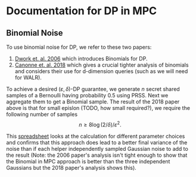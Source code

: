 # Documentation for DP in MPC

## Binomial Noise
To use binomial noise for DP, we refer to these two papers:
1. [Dwork et. al. 2006](https://www.iacr.org/archive/eurocrypt2006/40040493/40040493.pdf) which introduces Binomials for DP.
2. [Canonne et. al. 2018](https://arxiv.org/pdf/1805.10559.pdf) which gives a crucial tighter analysis of binomials and considers their use for d-dimension queries (such as we will need for WALR).

To achieve a desired $(\varepsilon, \delta)$-DP guarantee, we generate $n$ secret shared samples of a Bernoulli having probability $0.5$ using PRSS.  Next we aggregate them to get a Binomial sample. The result of the 2018 paper above is that for small epislon (TODO, how small required?), we require the following number of samples
$$ n \geq 8 \log(2/\delta) /\varepsilon^2.$$

This [spreadsheet](https://docs.google.com/spreadsheets/d/1sMgqkMw3-yNBp6f8ctyv4Hdfx9Ei7muj0ZhP9i1DHrw/edit#gid=0) looks at the calculation for different parameter choices and confirms that this approach does lead to a better final variance of the noise than if each helper independently sampled Gaussian noise to add to the result (Note: the 2006 paper's analysis isn't tight enough to show that the Binomial in MPC approach is better than the three independent Gaussians but the 2018 paper's analysis shows this).
